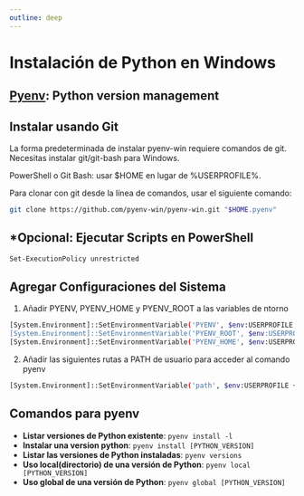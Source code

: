 ```yaml
---
outline: deep
---
```


# Instalación de Python en Windows

## [Pyenv](https://github.com/pyenv-win/pyenv-win): Python version management

## Instalar usando Git

La forma predeterminada de instalar pyenv-win requiere comandos de git. Necesitas instalar git/git-bash para Windows.

PowerShell o Git Bash: usar $HOME en lugar de %USERPROFILE%.

Para clonar con git desde la línea de comandos, usar el siguiente comando:

```bash
git clone https://github.com/pyenv-win/pyenv-win.git "$HOME.pyenv"
```

## *Opcional: Ejecutar Scripts en PowerShell
```bash
Set-ExecutionPolicy unrestricted
```

## Agregar Configuraciones del Sistema

1. Añadir PYENV, PYENV_HOME y PYENV_ROOT a las variables de ntorno
```bash
[System.Environment]::SetEnvironmentVariable('PYENV', $env:USERPROFILE + "\.pyenv\pyenv-win\", "User")
[System.Environment]::SetEnvironmentVariable('PYENV_ROOT', $env:USERPROFILE + "\.pyenv\pyenv-win\", "User")
[System.Environment]::SetEnvironmentVariable('PYENV_HOME', $env:USERPROFILE + "\.pyenv\pyenv-win\", "User")
```

2. Añadir las siguientes rutas a PATH de usuario para acceder al comando pyenv
```bash
[System.Environment]::SetEnvironmentVariable('path', $env:USERPROFILE + "\.pyenv\pyenv-win\bin;" + $env:USERPROFILE + "\.pyenv\pyenv-win\shims;" + [System.Environment]::GetEnvironmentVariable('path', "User"),"User")
```

## Comandos para pyenv

* **Listar versiones de Python existente**: ```pyenv install -l```
* **Instalar una version python**: ```pyenv install [PYTHON_VERSION]```
* **Listar las versiones de Python instaladas**: ```pyenv versions```
* **Uso local(directorio) de una versión de Python**: ```pyenv local [PYTHON_VERSION]```
* **Uso global de una versión de Python**: ```pyenv global [PYTHON_VERSION]```

